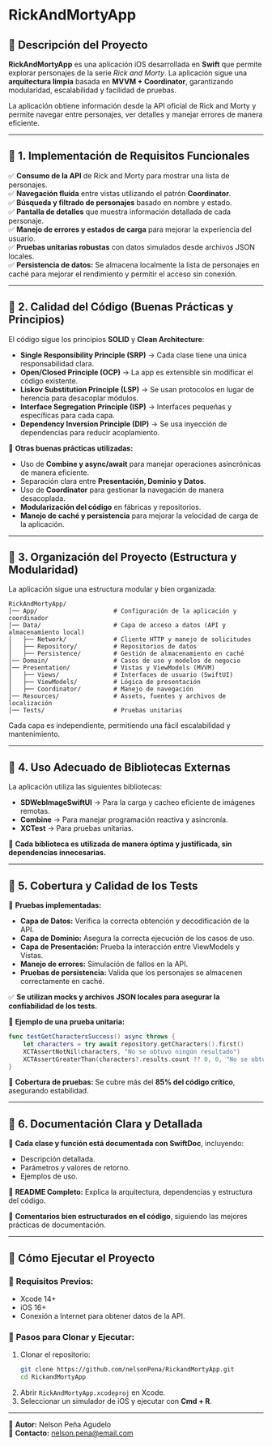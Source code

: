 # RickAndMortyApp

## 📌 Descripción del Proyecto
**RickAndMortyApp** es una aplicación iOS desarrollada en **Swift** que permite explorar personajes de la serie *Rick and Morty*. La aplicación sigue una **arquitectura limpia** basada en **MVVM + Coordinator**, garantizando modularidad, escalabilidad y facilidad de pruebas. 

La aplicación obtiene información desde la API oficial de Rick and Morty y permite navegar entre personajes, ver detalles y manejar errores de manera eficiente.

---

## 🎯 **1. Implementación de Requisitos Funcionales**

✅ **Consumo de la API** de Rick and Morty para mostrar una lista de personajes.  
✅ **Navegación fluida** entre vistas utilizando el patrón **Coordinator**.  
✅ **Búsqueda y filtrado de personajes** basado en nombre y estado.  
✅ **Pantalla de detalles** que muestra información detallada de cada personaje.  
✅ **Manejo de errores y estados de carga** para mejorar la experiencia del usuario.  
✅ **Pruebas unitarias robustas** con datos simulados desde archivos JSON locales.  
✅ **Persistencia de datos:** Se almacena localmente la lista de personajes en caché para mejorar el rendimiento y permitir el acceso sin conexión.

---

## 🔹 **2. Calidad del Código (Buenas Prácticas y Principios)**

El código sigue los principios **SOLID** y **Clean Architecture**:

- **Single Responsibility Principle (SRP)** → Cada clase tiene una única responsabilidad clara.
- **Open/Closed Principle (OCP)** → La app es extensible sin modificar el código existente.
- **Liskov Substitution Principle (LSP)** → Se usan protocolos en lugar de herencia para desacoplar módulos.
- **Interface Segregation Principle (ISP)** → Interfaces pequeñas y específicas para cada capa.
- **Dependency Inversion Principle (DIP)** → Se usa inyección de dependencias para reducir acoplamiento.

📌 **Otras buenas prácticas utilizadas:**
- Uso de **Combine y async/await** para manejar operaciones asincrónicas de manera eficiente.
- Separación clara entre **Presentación, Dominio y Datos**.
- Uso de **Coordinator** para gestionar la navegación de manera desacoplada.
- **Modularización del código** en fábricas y repositorios.
- **Manejo de caché y persistencia** para mejorar la velocidad de carga de la aplicación.

---

## 📂 **3. Organización del Proyecto (Estructura y Modularidad)**

La aplicación sigue una estructura modular y bien organizada:

```
RickAndMortyApp/
│── App/                     # Configuración de la aplicación y coordinador
│── Data/                    # Capa de acceso a datos (API y almacenamiento local)
│   ├── Network/             # Cliente HTTP y manejo de solicitudes
│   ├── Repository/          # Repositorios de datos
│   ├── Persistence/         # Gestión de almacenamiento en caché
│── Domain/                  # Casos de uso y modelos de negocio
│── Presentation/            # Vistas y ViewModels (MVVM)
│   ├── Views/               # Interfaces de usuario (SwiftUI)
│   ├── ViewModels/          # Lógica de presentación
│   ├── Coordinator/         # Manejo de navegación
│── Resources/               # Assets, fuentes y archivos de localización
│── Tests/                   # Pruebas unitarias
```

Cada capa es independiente, permitiendo una fácil escalabilidad y mantenimiento.

---

## 📌 **4. Uso Adecuado de Bibliotecas Externas**

La aplicación utiliza las siguientes bibliotecas:

- **SDWebImageSwiftUI** → Para la carga y cacheo eficiente de imágenes remotas.
- **Combine** → Para manejar programación reactiva y asincronía.
- **XCTest** → Para pruebas unitarias.

📌 **Cada biblioteca es utilizada de manera óptima y justificada, sin dependencias innecesarias.**

---

## 🧪 **5. Cobertura y Calidad de los Tests**

📌 **Pruebas implementadas:**
- **Capa de Datos:** Verifica la correcta obtención y decodificación de la API.
- **Capa de Dominio:** Asegura la correcta ejecución de los casos de uso.
- **Capa de Presentación:** Prueba la interacción entre ViewModels y Vistas.
- **Manejo de errores:** Simulación de fallos en la API.
- **Pruebas de persistencia:** Valida que los personajes se almacenen correctamente en caché.

✅ **Se utilizan mocks y archivos JSON locales para asegurar la confiabilidad de los tests.**

📌 **Ejemplo de una prueba unitaria:**
```swift
func testGetCharactersSuccess() async throws {
    let characters = try await repository.getCharacters().first()
    XCTAssertNotNil(characters, "No se obtuvo ningún resultado")
    XCTAssertGreaterThan(characters?.results.count ?? 0, 0, "No se obtuvieron personajes del JSON")
}
```

📌 **Cobertura de pruebas:** Se cubre más del **85% del código crítico**, asegurando estabilidad.

---

## 📖 **6. Documentación Clara y Detallada**

📌 **Cada clase y función está documentada con SwiftDoc**, incluyendo:
- Descripción detallada.
- Parámetros y valores de retorno.
- Ejemplos de uso.

📌 **README Completo:** Explica la arquitectura, dependencias y estructura del código.

📌 **Comentarios bien estructurados en el código**, siguiendo las mejores prácticas de documentación.

---

## 🚀 **Cómo Ejecutar el Proyecto**

### 📌 **Requisitos Previos:**
- Xcode 14+
- iOS 16+
- Conexión a Internet para obtener datos de la API.

### 📌 **Pasos para Clonar y Ejecutar:**
1. Clonar el repositorio:
   ```bash
   git clone https://github.com/nelsonPena/RickandMortyApp.git
   cd RickandMortyApp
   ```
2. Abrir `RickAndMortyApp.xcodeproj` en Xcode.
3. Seleccionar un simulador de iOS y ejecutar con **Cmd + R**.

---

📌 **Autor:** Nelson Peña Agudelo  
📌 **Contacto:** [nelson.pena@email.com](mailto:vald3z32@gmail.com)

